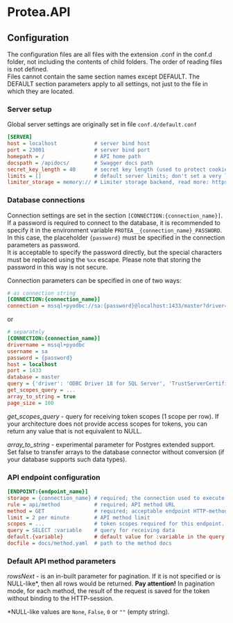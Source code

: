 # Protea.API

## Configuration
The configuration files are all files with the extension .conf in the conf.d folder, not including the contents of child folders.
The order of reading files is not defined.
<br>
Files cannot contain the same section names except DEFAULT. The DEFAULT section parameters apply to all settings, not just to the file in which they are located.


### Server setup
Global server settings are originally set in file `conf.d/default.conf`

```ini
[SERVER]
host = localhost            # server bind host
port = 23001                # server bind port
homepath = /                # API home path
docspath = /apidocs/        # Swagger docs path
secret_key_length = 40      # secret key length (used to protect cookies)
limits = []                 # default server limits; don't set a very low limit, because it will affect the docs opening
limiter_storage = memory:// # Limiter storage backend, read more: https://flask-limiter.readthedocs.io/en/stable/
```


### Database connections
Connection settings are set in the section `[CONNECTION:{connection_name}]`.
If a password is required to connect to the database, it is recommended to specify it in the environment variable `PROTEA__{connection_name}_PASSWORD`.
In this case, the placeholder `{password}` must be specified in the connection parameters as password.<br>
It is acceptable to specify the password directly, but the special characters must be replaced using the `%xx` escape.
Please note that storing the password in this way is not secure.

Connection parameters can be specified in one of two ways:
```ini
# as connection string
[CONNECTION:{connection_name}]
connection = mssql+pyodbc://sa:{password}@localhost:1433/master?driver=ODBC+Driver+18+for+SQL+Server&TrustServerCertificate=yes
```
or
```ini
# separately
[CONNECTION:{connection_name}]
drivername = mssql+pyodbc
username = sa
password = {password}
host = localhost
port = 1433
database = master
query = {'driver': 'ODBC Driver 18 for SQL Server', 'TrustServerCertificate': 'yes'}
get_scopes_query = ...
array_to_string = true
page_size = 100
```

_get_scopes_query_ - query for receiving token scopes (1 scope per row). If your architecture does not provide access scopes for tokens, you can return any value that is not equivalent to NULL.

_array_to_string_ - experimental parameter for Postgres extended support. Set false to transfer arrays to the database connector without conversion (if your database supports such data types).


### API endpoint configuration

```ini
[ENDPOINT:{endpoint_name}]
storage = {connection_name} # required; the connection used to execute query
rule = api/method           # required; API method URL
method = GET                # required; acceptable endpoint HTTP-method
limit = 2 per minute        # API method limit
scopes = ...                # token scopes required for this endpoint. Don't set if your architecture does not provide access scopes for tokens
query = SELECT :variable    # query for receiving data
default.{variable}          # default value for :variable in the query
docfile = docs/method.yaml  # path to the method docs
```

### Default API method parameters
_rowsNext_ - is an in-built parameter for pagination. If it is not specified or is NULL-like*, then all rows would be returned.
    __Pay attention!__
    In pagination mode, for each method, the result of the request is saved for the token without binding to the HTTP-session.

*NULL-like values are `None`, `False`, `0` or `""` (empty string).
